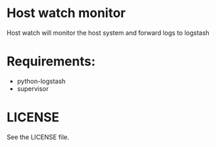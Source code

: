 Host watch monitor
==================
Host watch will monitor the host system and forward logs to logstash

# Requirements:
- python-logstash
- supervisor

# LICENSE
See the LICENSE file.
